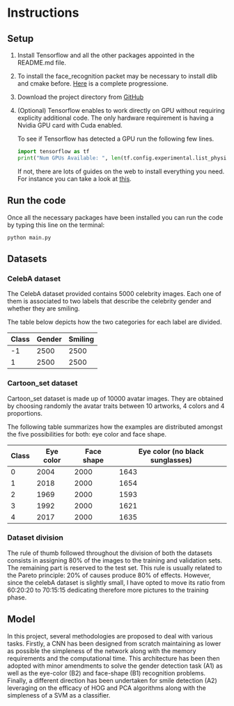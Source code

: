 # Instructions

## Setup

1. Install Tensorflow and all the other packages appointed in the README.md file.
2. To install the face_recognition packet may be necessary to install dlib and cmake before. [Here](https://github.com/ageitgey/face_recognition/issues/175#issue-257710508) is a complete progressione.
3. Download the project directory from [GitHub](https://github.com/EdoardoGruppi/AMLS_assignment20_21)
4. (Optional) Tensorflow enables to work directly on GPU without requiring explicity additional code.
   The only hardware requirement is having a Nvidia GPU card with Cuda enabled.

   To see if Tensorflow has detected a GPU run the following few lines.

   ```python
   import tensorflow as tf
   print("Num GPUs Available: ", len(tf.config.experimental.list_physical_devices('GPU')))
   ```

   If not, there are lots of guides on the web to install everything you need. For instance you can take a look at
   [this](https://deeplizard.com/learn/video/IubEtS2JAiY).

## Run the code

Once all the necessary packages have been installed you can run the code by typing this line on the terminal:

```
python main.py
```

## Datasets

### CelebA dataset

The CelebA dataset provided contains 5000 celebrity images. Each one of them is associated to two labels that describe the celebrity gender and whether they are smiling.

The table below depicts how the two categories for each label are divided.

| Class | Gender | Smiling |
| ----- | ------ | ------- |
| -1    | 2500   | 2500    |
| 1     | 2500   | 2500    |

### Cartoon_set dataset

Cartoon_set dataset is made up of 10000 avatar images. They are obtained by choosing randomly the avatar traits between 10 artworks, 4 colors and 4 proportions.

The following table summarizes how the examples are distributed amongst the five
possibilities for both: eye color and face shape.

| Class | Eye color | Face shape | Eye color (no black sunglasses) |
| ----- | --------- | ---------- | ------------------------------- |
| 0     | 2004      | 2000       | 1643                            |
| 1     | 2018      | 2000       | 1654                            |
| 2     | 1969      | 2000       | 1593                            |
| 3     | 1992      | 2000       | 1621                            |
| 4     | 2017      | 2000       | 1635                            |

### Dataset division

The rule of thumb followed throughout the division of both the datasets consists in assigning 80\% of the images to the training and validation sets. The remaining part is reserved to the test set. This rule is usually related to the Pareto principle: 20\% of causes produce 80\% of effects. However, since the celebA dataset is slightly small, I have opted to move its ratio from 60:20:20 to 70:15:15 dedicating therefore more pictures to the training phase.

## Model

In this project, several methodologies are proposed to deal with various tasks. Firstly, a CNN has been designed from scratch maintaining as lower as possible the simpleness of the network along with the memory requirements and the computational time. This architecture has been then adopted with minor amendments to solve the gender detection task (A1) as well as the eye-color (B2) and face-shape (B1) recognition problems. Finally, a different direction has been undertaken for smile detection (A2) leveraging on the efficacy of HOG and PCA algorithms along with the simpleness of a SVM as a classifier.
